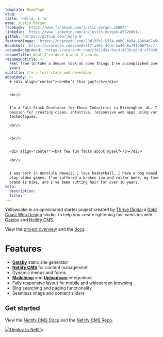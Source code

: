 ```yaml
---
template: HomePage
slug: ''
title: 'Hello, I''m'
name: Justin Morgan
facebook: 'https://www.facebook.com/justin.morgan.56884/'
linkedin: 'https://www.linkedin.com/in/justin-morgan-45626091/'
github: 'https://github.com/jmorg-9'
featuredImage: 'https://ucarecdn.com/28d135b1-5f54-40b0-b99a-5389467a5da8/'
headshot: 'https://ucarecdn.com/eae0e317-a36b-4cbb-ba40-0a781e0671ec/'
resumeBackground: 'https://ucarecdn.com/c3012d3a-8ac3-4739-a5c9-c57b691c1954/'
resumeTitle: What I've done & what I can do
resumeSubtitle: >-
  Feel free to take a deeper look at some things I've accomplished over the
  years
subtitle: I'm a full-stack web developer.
aboutBody: >-
  # <div align="center"><b>Who’s this guy?</b></div>


  <br/>


  I’m a Full-Stack Developer for Ebsco Industries in Birmingham, AL. I have
  passion for creating clean, intuitive, responsive web apps using various
  technologies.

  <br/>


  <br/>


  <div align="center"><b>A few fun facts about myself</b></div>

  <br/>


  I was born in Honolulu Hawaii, I love basketball, I have a dog named Melo, I
  play video games, I’ve suffered a broken jaw and collar bone, my favorite
  brand is Nike, and I’ve been cutting hair for over 10 years.
meta:
  description: ''
  title: ''
---
```


Yellowcake is an opinionated starter project created by [Thrive Digital](https://thriveweb.com.au/) a [Gold Coast Web Design](https://thriveweb.com.au/) studio. to help you create lightening fast websites with [Gatsby](https://gatsbyjs.org) and [Netlify CMS](https://netlifycms.org).

View the [project overview](https://thriveweb.com.au/the-lab/yellowcake-gatsby-react-js-starter-project/) and the [docs](https://github.com/thriveweb/yellowcake/blob/master/README.md).

# Features

- **[Gatsby](https://gatsbyjs.org)** static site generator
- **[Netlify CMS](https://github.com/netlify/netlify-cms)** for content management
- Dynamic menus and forms
- **[Mailchimp](http://mailchimp.com)** and **[Uploadcare](https://uploadcare.com)** integrations
- Fully responsive layout for mobile and widescreen browsing
- Blog searching and paging functionality
- Seamless image and content sliders

## Get started

View the [Netlify CMS Docs](https://www.netlifycms.org/docs/) and the [Netlify CMS Repo](https://github.com/netlify/netlify-cms).

[![Deploy to Netlify](https://www.netlify.com/img/deploy/button.svg)](https://app.netlify.com/start/deploy?repository=https://github.com/thriveweb/yellowcake&stack=cms)
